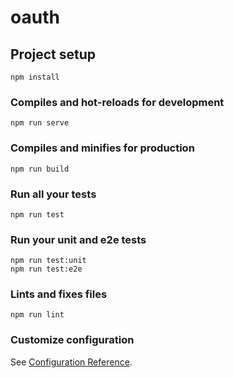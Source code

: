 # oauth

## Project setup

```
npm install
```

### Compiles and hot-reloads for development

```
npm run serve
```

### Compiles and minifies for production

```
npm run build
```

### Run all your tests

```
npm run test
```

### Run your unit and e2e tests

```
npm run test:unit
npm run test:e2e
```

### Lints and fixes files

```
npm run lint
```

### Customize configuration

See [Configuration Reference](https://webpack.js.org/configuration/).